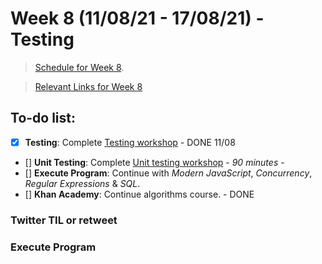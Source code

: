 # Week 8 (11/08/21 - 17/08/21) - Testing

> [Schedule for Week 8](https://learn.foundersandcoders.com/course/syllabus/pre-app-9/schedule/).

> [Relevant Links for Week 8](https://mjow1999.github.io/FAC-Links/)

## To-do list:

- [x] **Testing**: Complete [Testing workshop](https://learn.foundersandcoders.com/workshops/learn-testing/) - DONE 11/08
- [] **Unit Testing**: Complete [Unit testing workshop](https://learn.foundersandcoders.com/workshops/learn-unit-testing/) - _90 minutes_ -
- [] **Execute Program**: Continue with _Modern JavaScript_, _Concurrency_, _Regular Expressions_ & _SQL_.
- [] **Khan Academy**: Continue algorithms course. - DONE

### Twitter TIL or retweet

### Execute Program
